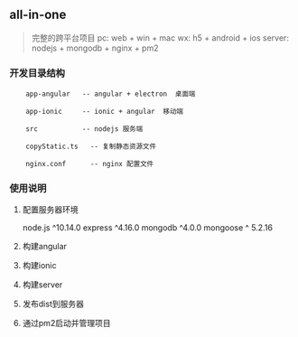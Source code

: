 ## all-in-one

>  完整的跨平台项目
>  pc: web + win + mac 
>  wx: h5 + android + ios
>  server: nodejs + mongodb + nginx + pm2

### 开发目录结构

```
    app-angular   -- angular + electron  桌面端
      
    app-ionic     -- ionic + angular  移动端
      
    src           -- nodejs 服务端

    copyStatic.ts   -- 复制静态资源文件

    nginx.conf      -- nginx 配置文件

```      

### 使用说明

1. 配置服务器环境

    node.js  ^10.14.0
    express  ^4.16.0
    mongodb  ^4.0.0
    mongoose ^ 5.2.16
    
2. 构建angular

3. 构建ionic

4. 构建server

5. 发布dist到服务器

6. 通过pm2启动并管理项目

